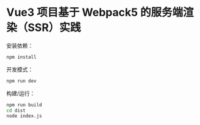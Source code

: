 # Vue3 项目基于 Webpack5 的服务端渲染（SSR）实践

安装依赖：

```sh
npm install
```

开发模式：

```sh
npm run dev
```


构建/运行：

```sh
npm run build
cd dist
node index.js
```

